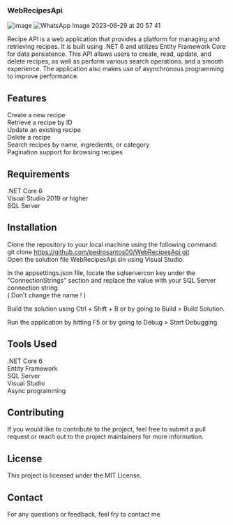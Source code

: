 ### WebRecipesApi

![image](https://github.com/pedrosantos00/WebRecipesApi/assets/62798656/f817df10-e50a-452a-9027-3686d1b528bc)
![WhatsApp Image 2023-06-29 at 20 57 41](https://github.com/pedrosantos00/WebRecipesApi/assets/62798656/13b65edb-f9c6-4307-8382-4bcac29f5d0b)

Recipe API is a web application that provides a platform for managing and retrieving recipes. It is built using .NET 6 and utilizes Entity Framework Core for data persistence. 
This API allows users to create, read, update, and delete recipes, as well as perform various search operations. and a smooth experience. The application also makes use of asynchronous programming to improve performance.

## **Features**

Create a new recipe <br>
Retrieve a recipe by ID  <br>
Update an existing recipe  <br>
Delete a recipe  <br>
Search recipes by name, ingredients, or category  <br>
Pagination support for browsing recipes  <br>

## **Requirements**

.NET Core 6 <br>
Visual Studio 2019 or higher <br>
SQL Server

## **Installation**

Clone the repository to your local machine using the following command:<br>
git clone https://github.com/pedrosantos00/WebRecipesApi.git<br>
Open the solution file WebRecipesApi.sln using Visual Studio.<br>

In the appsettings.json file, 
locate the sqlservercon key under the "ConnectionStrings" section and replace the value with your SQL Server connection string.<br>
( Don't change the name ! ) <br>


Build the solution using Ctrl + Shift + B or by going to Build > Build Solution.<br>

Run the application by hitting F5 or by going to Debug > Start Debugging.<br>



## **Tools Used**

.NET Core 6<br>
Entity Framework<br>
SQL Server<br>
Visual Studio<br>
Async programming

## **Contributing** 

If you would like to contribute to the project, feel free to submit a pull request or reach out to the project maintainers for more information.<br>

## **License**

This project is licensed under the MIT License.

## **Contact**

For any questions or feedback, feel fry to contact me 
